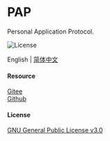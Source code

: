 # PAP
Personal Application Protocol.

![License](https://img.shields.io/badge/license-GPL%20v3-blue)

English | [简体中文](https://github.com/xxyjskx1987/PAP/blob/main/README_zh.md)

#### Resource

[Gitee](https://gitee.com/dfz/PAP)  
[Github](https://github.com/xxyjskx1987/PAP)

#### License

[GNU General Public License v3.0](https://github.com/xxyjskx1987/PAP/blob/main/LICENSE)
